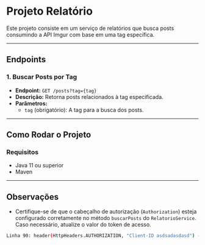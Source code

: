 # Projeto Relatório

Este projeto consiste em um serviço de relatórios que busca posts consumindo a  API Imgur com base em uma tag específica.

---
## Endpoints

### 1. Buscar Posts por Tag

- **Endpoint:** `GET /posts?tag={tag}`
- **Descrição:** Retorna posts relacionados à tag especificada.
- **Parâmetros:**
  - `tag` (obrigatório): A tag para a busca dos posts.
---
## Como Rodar o Projeto

### Requisitos

- Java 11 ou superior
- Maven
---



## Observações

- Certifique-se de que o cabeçalho de autorização (`Authorization`) esteja configurado corretamente no método `buscarPosts` do `RelatorioService`. Caso necessário, atualize o valor do token de acesso.
```bash
Linha 90: header(HttpHeaders.AUTHORIZATION, "Client-ID asdsadasdasd") -> Adicionar seu Client-ID
```

